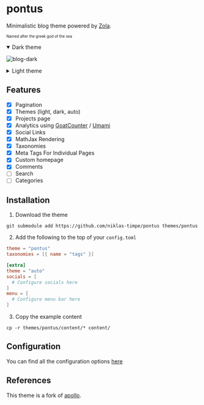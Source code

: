 # pontus

Minimalistic blog theme powered by [Zola](https://getzola.org).

<sub><sup>Named after the greek god of the sea</sup></sub>

<details open>
  <summary>Dark theme</summary>

  ![blog-dark](./screenshot-dark.png)
</details>

<details>
  <summary>Light theme</summary>

![blog-light](./screenshot.png)
</details>

## Features

- [X] Pagination
- [X] Themes (light, dark, auto)
- [X] Projects page
- [X] Analytics using [GoatCounter](https://www.goatcounter.com/) / [Umami](https://umami.is/)
- [x] Social Links
- [x] MathJax Rendering
- [x] Taxonomies
- [x] Meta Tags For Individual Pages
- [x] Custom homepage
- [x] Comments
- [ ] Search
- [ ] Categories

## Installation

1. Download the theme
```
git submodule add https://github.com/niklas-timpe/pontus themes/pontus
```

2. Add the following to the top of your `config.toml`

```toml
theme = "pontus"
taxonomies = [{ name = "tags" }]

[extra]
theme = "auto"
socials = [
  # Configure socials here
]
menu = [
  # Configure menu bar here
]

```

3. Copy the example content

```
cp -r themes/pontus/content/* content/
```

## Configuration

You can find all the configuration options [here](./content/posts/configuration.md)

## References

This theme is a fork of [apollo](https://github.com/not-matthias/apollo).

